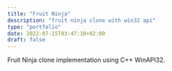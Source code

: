 ```yaml
---
title: "Fruit Ninja"
description: "fruit ninja clone with win32 api"
type: "portfolio"
date: 2022-07-15T03:47:10+02:00
draft: false
---
```


Fruit Ninja clone implementation using C++ WinAPI32.
